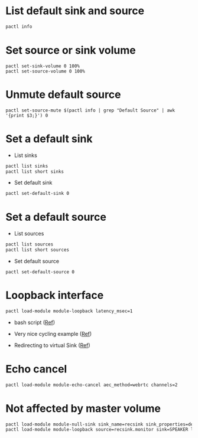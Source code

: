 # List default sink and source

```bash
pactl info
```

# Set source or sink volume

```
pactl set-sink-volume 0 100%
pactl set-source-volume 0 100%
```

# Unmute default source

```
pactl set-source-mute $(pactl info | grep "Default Source" | awk '{print $3;}') 0
```

# Set a default sink

- List sinks

```bash
pactl list sinks
pactl list short sinks
```

- Set default sink

```bash
pactl set-default-sink 0
```

# Set a default source

- List sources

```bash
pactl list sources
pactl list short sources
```

- Set default source

```
pactl set-default-source 0
```

# Loopback interface

```bash
pactl load-module module-loopback latency_msec=1
```

- bash script ([Ref](https://gist.github.com/iamc/22ec9d65d020c7e09e8abf2d9e210de1))

- Very nice cycling example ([Ref](https://itectec.com/ubuntu/ubuntu-share-an-audio-playback-stream-through-a-live-audio-video-conversation-like-skype/))

- Redirecting to virtual Sink ([Ref](https://unix.stackexchange.com/questions/576785/redirecting-pulseaudio-sink-to-a-virtual-source))

# Echo cancel

```bash
pactl load-module module-echo-cancel aec_method=webrtc channels=2
```

# Not affected by master volume

```bash
pactl load-module module-null-sink sink_name=recsink sink_properties=device.description=RecSink
pactl load-module module-loopback source=recsink.monitor sink=SPEAKER latency_msec=1
```
